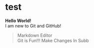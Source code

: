 # test
**Hello World!**  
I am new to Git and GitHub!  
>Markdown Editor  
>Git is Fun!!!
>Make Changes In Subb
